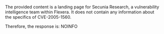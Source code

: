 The provided content is a landing page for Secunia Research, a vulnerability intelligence team within Flexera. It does not contain any information about the specifics of CVE-2005-1560.

Therefore, the response is: NOINFO